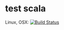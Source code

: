 # test scala
Linux, OSX: [![Build Status](https://api.travis-ci.org/wookay/scalacat.svg?branch=master)](https://travis-ci.org/wookay/scalacat)
